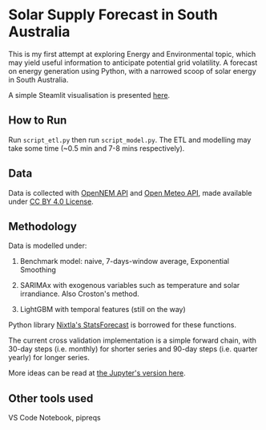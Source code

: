 # Solar Supply Forecast in South Australia

This is my first attempt at exploring Energy and Environmental topic, which may yield useful information to anticipate potential grid volatility. A forecast on energy generation using Python, with a narrowed scoop of solar energy in South Australia.

A simple Steamlit visualisation is presented [here](https://shuuheialb-solar-supply-forecast-script-model-cakycc.streamlit.app/).

## How to Run

Run `script_etl.py` then run `script_model.py`. The ETL and modelling may take some time (~0.5 min and 7-8 mins respectively).

## Data

Data is collected with [OpenNEM API](https://opennem.org.au/) and [Open Meteo API](https://open-meteo.com/), made available under [CC BY 4.0 License](https://creativecommons.org/licenses/by/4.0/).

## Methodology

Data is modelled under:

1. Benchmark model: naive, 7-days-window average, Exponential Smoothing

2. SARIMAx with exogenous variables such as temperature and solar irrandiance. Also Croston's method.

3. LightGBM with temporal features  (still on the way)

Python library [Nixtla's StatsForecast](https://nixtlaverse.nixtla.io/statsforecast/) is borrowed for these functions.

The current cross validation implementation is a simple forward chain, with 30-day steps (i.e. monthly) for shorter series and 90-day steps (i.e. quarter yearly) for longer series.

More ideas can be read at [the Jupyter's version here](https://nbviewer.org/github/ShuuheiAlb/solar-supply-forecast/blob/main/nb.ipynb).

## Other tools used

VS Code Notebook, pipreqs